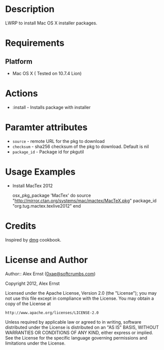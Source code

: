 # Description

LWRP to install Mac OS X installer packages.

# Requirements

## Platform

* Mac OS X  ( Tested on 10.7.4 Lion)

# Actions

* :install - Installs package with installer

# Paramter attributes

* `source` - remote URL for the pkg to download
* `checksum` - sha256 checksum of the pkg to download. Default is nil
* `package_id` - Package id for pkgutil

# Usage Examples

* Install MacTex 2012

	osx_pkg_package 'MacTex' do
		source "http://mirror.ctan.org/systems/mac/mactex/MacTeX.pkg"
		package_id "org.tug.mactex.texlive2012"
	end

# Credits

Inspired by [dmg][dmg_cb] cookbook.

# License and Author

Author:: Alex Ernst (<0xae@softcrumbs.com>)

Copyright 2012, Alex Ernst

Licensed under the Apache License, Version 2.0 (the "License");
you may not use this file except in compliance with the License.
You may obtain a copy of the License at

    http://www.apache.org/licenses/LICENSE-2.0

Unless required by applicable law or agreed to in writing, software
distributed under the License is distributed on an "AS IS" BASIS,
WITHOUT WARRANTIES OR CONDITIONS OF ANY KIND, either express or implied.
See the License for the specific language governing permissions and
limitations under the License.

[dmg_cb]:       http://community.opscode.com/cookbooks/dmg


